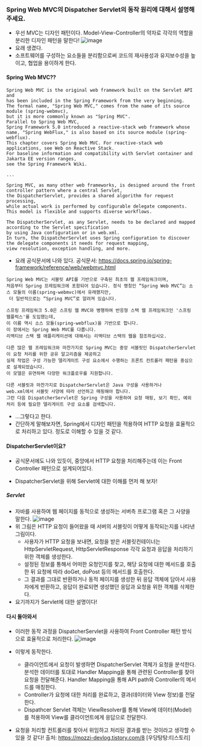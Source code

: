 ### Spring Web MVC의 Dispatcher Servlet의 동작 원리에 대해서 설명해주세요.
- 우선 MVC는 디자인 패턴이다. Model-View-Controller의 약자로 각각의 역할을 분리한 디자인 패턴을 말한다!
![image](https://github.com/user-attachments/assets/40874fa1-cd62-47d0-9131-a162416232de)
- 요래 생겼다.
- 소프트웨어를 구성하는 요소들을 분리함으로써 코드의 재사용성과 유지보수성을 높이고, 협업을 용이하게 한다.

#### Spring Web MVC??
```
Spring Web MVC is the original web framework built on the Servlet API and
has been included in the Spring Framework from the very beginning.
The formal name, "Spring Web MVC," comes from the name of its source module (spring-webmvc),
but it is more commonly known as "Spring MVC".
Parallel to Spring Web MVC,
Spring Framework 5.0 introduced a reactive-stack web framework whose name, "Spring WebFlux," is also based on its source module (spring-webflux).
This chapter covers Spring Web MVC. For reactive-stack web applications, see Web on Reactive Stack.
For baseline information and compatibility with Servlet container and Jakarta EE version ranges,
see the Spring Framework Wiki.

...

Spring MVC, as many other web frameworks, is designed around the front controller pattern where a central Servlet,
the DispatcherServlet, provides a shared algorithm for request processing,
while actual work is performed by configurable delegate components.
This model is flexible and supports diverse workflows.

The DispatcherServlet, as any Servlet, needs to be declared and mapped according to the Servlet specification
by using Java configuration or in web.xml.
In turn, the DispatcherServlet uses Spring configuration to discover the delegate components it needs for request mapping,
view resolution, exception handling, and more.
```
- 요래 공식문서에 나와 있다.
공식문서: https://docs.spring.io/spring-framework/reference/web/webmvc.html

```
Spring Web MVC는 서블릿 API를 기반으로 구축된 최초의 웹 프레임워크이며,
처음부터 Spring 프레임워크에 포함되어 있습니다. 정식 명칭인 “Spring Web MVC”는 소스 모듈의 이름(spring-webmvc)에서 유래했지만,
 더 일반적으로는 “Spring MVC”로 알려져 있습니다.

스프링 프레임워크 5.0은 스프링 웹 MVC와 병행하여 반응형 스택 웹 프레임워크인 '스프링 웹플럭스'를 도입했는데,
이 이름 역시 소스 모듈(spring-webflux)을 기반으로 합니다.
이 장에서는 Spring Web MVC를 다룹니다.
리액티브 스택 웹 애플리케이션에 대해서는 리액티브 스택의 웹을 참조하십시오.

다른 많은 웹 프레임워크와 마찬가지로 Spring MVC는 중앙 서블릿인 DispatcherServlet이 요청 처리를 위한 공유 알고리즘을 제공하고
실제 작업은 구성 가능한 델리게이트 구성 요소에서 수행하는 프론트 컨트롤러 패턴을 중심으로 설계되었습니다.
이 모델은 유연하며 다양한 워크플로우를 지원합니다.

다른 서블릿과 마찬가지로 DispatcherServlet은 Java 구성을 사용하거나
web.xml에서 서블릿 사양에 따라 선언하고 매핑해야 합니다.
그런 다음 DispatcherServlet은 Spring 구성을 사용하여 요청 매핑, 보기 확인, 예외 처리 등에 필요한 델리게이트 구성 요소를 검색합니다.
```
- ...그렇다고 한다.
- 간단하게 말해보자면, Spring에서 디자인 패턴을 적용하여 HTTP 요청을 효율적으로 처리하고 있다. 정도로 이해할 수 있을 것 같다.

#### DispatcherServlet이요?
- 공식문서에도 나와 있듯이, 중앙에서 HTTP 요청을 처리해주는데 이는 Front Controller 패턴으로 설계되어있다.

- DispatcherServlet을 위해 Servlet에 대한 이해를 먼저 해 보자!

##### Servlet
- 자바를 사용하여 웹 페이지를 동적으로 생성하는 서버측 프로그램 혹은 그 사양을 말한다.
  ![image](https://github.com/user-attachments/assets/72432b45-5c90-4570-bf65-532b5327b7e8)
- 위 그림은 HTTP 요청이 들어왔을 때 서버의 서블릿이 어떻게 동작되는지를 나타낸 그림이다.
  - 사용자가 HTTP 요청을 보내면, 요청을 받은 서블릿컨테이너는 HttpServletRequest, HttpServletResponse 각각 요청과 응답을 처리하기 위한 객체를 생성한다.
  - 설정된 정보를 통해서 어떠한 요청인지를 찾고, 해당 요청에 대한 메서드를 호출한 뒤 요청에 따라 doGet, doPost 등의 메서드를 호출한다.
  - 그 결과를 그대로 반환하거나 동적 페이지를 생성한 뒤 응답 객체에 담아서 사용자에게 반환하고, 응답이 완료되면 생성했던 응답과 요청을 위한 객체를 삭제한다.
- 요기까지가 Servlet에 대한 설명이다!
#### 다시 돌아와서
- 이러한 동작 과정을 DispatcherServlet을 사용하여 Front Controller 패턴 방식으로 효율적으로 처리한다.
![image](https://github.com/user-attachments/assets/413f797e-7eec-47e2-bc6a-4e303c64f06d)
- 이렇게 동작한다.
  - 클라이언트에서 요청이 발생하면 DispatcherServlet 객체가 요청을 분석한다. 분석한 데이터를 토대로 Handler Mapping을 통해
  관련된 Controller를 찾아 요청을 전달해준다. Handler Mapping을 통해 API path와 Controller의 메서드를 매칭한다.
  - Controller가 요청에 대한 처리를 완료하고, 결과(데이터와 View 정보)를 전달한다.
  - Dispathcer Servlet 객체는 ViewResolver를 통해 View에 데이터(Model)를 적용하여 View를 클라이언트에게 응답으로 전달한다.

- 요청을 처리할 컨트롤러를 찾아서 위임하고 처리된 결과를 받는 것이라고 생각할 수 있을 것 같다!
출처: https://mozzi-devlog.tistory.com/8 [우당탕탕:티스토리]
